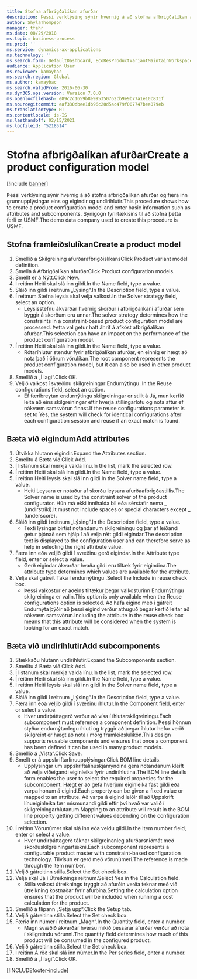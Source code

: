 ```yaml
---
title: Stofna afbrigðalíkan afurðar
description: Þessi verklýsing sýnir hvernig á að stofna afbrigðalíkan afurðar og færa inn grunnupplýsingar eins og eigindir og undiríhlutir.
author: ShylaThompson
manager: tfehr
ms.date: 08/29/2018
ms.topic: business-process
ms.prod: ''
ms.service: dynamics-ax-applications
ms.technology: ''
ms.search.form: DefaultDashboard, EcoResProductVariantMaintainWorkspace, PCProductConfigurationModelListPage, PCCreateProductConfigurationModel, PCProductConfigurationModelDetails, PCBOMLineDetails
audience: Application User
ms.reviewer: kamaybac
ms.search.region: Global
ms.author: kamaybac
ms.search.validFrom: 2016-06-30
ms.dyn365.ops.version: Version 7.0.0
ms.openlocfilehash: e89c2c1659b8e995350762cb9e9b77a1e10c831f
ms.sourcegitcommit: eaf330dbee1db96c20d5ac479f007747bea079eb
ms.translationtype: HT
ms.contentlocale: is-IS
ms.lasthandoff: 02/15/2021
ms.locfileid: "5218514"
---
```

# <a name="create-a-product-configuration-model"></a><span data-ttu-id="1d14e-103">Stofna afbrigðalíkan afurðar</span><span class="sxs-lookup"><span data-stu-id="1d14e-103">Create a product configuration model</span></span>

[!include [banner](../../includes/banner.md)]

<span data-ttu-id="1d14e-104">Þessi verklýsing sýnir hvernig á að stofna afbrigðalíkan afurðar og færa inn grunnupplýsingar eins og eigindir og undiríhlutir.</span><span class="sxs-lookup"><span data-stu-id="1d14e-104">This procedure shows how to create a product configuration model and enter basic information such as attributes and subcomponents.</span></span> <span data-ttu-id="1d14e-105">Sýnigögn fyrirtækisins til að stofna þetta ferli er USMF.</span><span class="sxs-lookup"><span data-stu-id="1d14e-105">The demo data company used to create this procedure is USMF.</span></span>


## <a name="create-a-product-model"></a><span data-ttu-id="1d14e-106">Stofna framleiðslulíkan</span><span class="sxs-lookup"><span data-stu-id="1d14e-106">Create a product model</span></span>
1. <span data-ttu-id="1d14e-107">Smellið á Skilgreining afurðarafbrigðislíkans</span><span class="sxs-lookup"><span data-stu-id="1d14e-107">Click Product variant model definition.</span></span>
2. <span data-ttu-id="1d14e-108">Smella á Afbrigðalíkan afurðar</span><span class="sxs-lookup"><span data-stu-id="1d14e-108">Click Product configuration models.</span></span>
3. <span data-ttu-id="1d14e-109">Smellt er á Nýtt.</span><span class="sxs-lookup"><span data-stu-id="1d14e-109">Click New.</span></span>
4. <span data-ttu-id="1d14e-110">Í reitinn Heiti skal slá inn gildi.</span><span class="sxs-lookup"><span data-stu-id="1d14e-110">In the Name field, type a value.</span></span>
5. <span data-ttu-id="1d14e-111">Sláið inn gildi í reitnum „Lýsing“.</span><span class="sxs-lookup"><span data-stu-id="1d14e-111">In the Description field, type a value.</span></span>
6. <span data-ttu-id="1d14e-112">Í reitnum Stefna leysis skal velja valkost.</span><span class="sxs-lookup"><span data-stu-id="1d14e-112">In the Solver strategy field, select an option.</span></span>
    * <span data-ttu-id="1d14e-113">Leysisstefnu ákvarðar hvernig skorður í afbrigðalíkani afurðar sem byggir á skorðum eru unnar.</span><span class="sxs-lookup"><span data-stu-id="1d14e-113">The solver strategy determines how the constraints in a constraint-based product configuration model are processed.</span></span> <span data-ttu-id="1d14e-114">Þetta val getur haft áhrif á afköst afbrigðalíkan afurðar.</span><span class="sxs-lookup"><span data-stu-id="1d14e-114">This selection can have an impact on the performance of the product configuration model.</span></span>  
7. <span data-ttu-id="1d14e-115">Í reitinn Heiti skal slá inn gildi.</span><span class="sxs-lookup"><span data-stu-id="1d14e-115">In the Name field, type a value.</span></span>
    * <span data-ttu-id="1d14e-116">Rótaríhlutur stendur fyrir afbrigðalíkan afurðar, en einnig er hægt að nota það í öðrum vörulíkan.</span><span class="sxs-lookup"><span data-stu-id="1d14e-116">The root component represents the product configuration model, but it can also be used in other product models.</span></span>  
8. <span data-ttu-id="1d14e-117">Smellið á „Í lagi“.</span><span class="sxs-lookup"><span data-stu-id="1d14e-117">Click OK.</span></span>
9. <span data-ttu-id="1d14e-118">Veljið valkost í svæðinu skilgreiningar Endurnýtingu .</span><span class="sxs-lookup"><span data-stu-id="1d14e-118">In the Reuse configurations field, select an option.</span></span>
    * <span data-ttu-id="1d14e-119">Ef færibreytan endurnýtingu skilgreiningar er stillt á Já, mun kerfið leita að eins skilgreiningar eftir hverja stillingarlotu og nota aftur ef nákvæm samsvörun finnst.</span><span class="sxs-lookup"><span data-stu-id="1d14e-119">If the reuse configurations parameter is set to Yes, the system will check for identical configurations after each configuration session and reuse if an exact match is found.</span></span>  

## <a name="add-attributes"></a><span data-ttu-id="1d14e-120">Bæta við eigindum</span><span class="sxs-lookup"><span data-stu-id="1d14e-120">Add attributes</span></span>
1. <span data-ttu-id="1d14e-121">Útvíkka hlutann eigindir.</span><span class="sxs-lookup"><span data-stu-id="1d14e-121">Expand the Attributes section.</span></span>
2. <span data-ttu-id="1d14e-122">Smelltu á Bæta við.</span><span class="sxs-lookup"><span data-stu-id="1d14e-122">Click Add.</span></span>
3. <span data-ttu-id="1d14e-123">Í listanum skal merkja valda línu.</span><span class="sxs-lookup"><span data-stu-id="1d14e-123">In the list, mark the selected row.</span></span>
4. <span data-ttu-id="1d14e-124">Í reitinn Heiti skal slá inn gildi.</span><span class="sxs-lookup"><span data-stu-id="1d14e-124">In the Name field, type a value.</span></span>
5. <span data-ttu-id="1d14e-125">Í reitinn Heiti leysis skal slá inn gildi.</span><span class="sxs-lookup"><span data-stu-id="1d14e-125">In the Solver name field, type a value.</span></span>
    * <span data-ttu-id="1d14e-126">Heiti Leysara er notaður af skorðu leysara afurðaafbrigðastillis.</span><span class="sxs-lookup"><span data-stu-id="1d14e-126">The Solver name is used by the constraint solver of the product configurator.</span></span> <span data-ttu-id="1d14e-127">Hún má ekki innihalda bil eða sérstafir nema _ (undirstriki).</span><span class="sxs-lookup"><span data-stu-id="1d14e-127">It must not include spaces or special characters except _ (underscore).</span></span>  
6. <span data-ttu-id="1d14e-128">Sláið inn gildi í reitnum „Lýsing“.</span><span class="sxs-lookup"><span data-stu-id="1d14e-128">In the Description field, type a value.</span></span>
    * <span data-ttu-id="1d14e-129">Texti lýsingar birtist notandanum skilgreiningu og þar af leiðandi getur þjónað sem hjálp í að velja rétt gildi eigindar.</span><span class="sxs-lookup"><span data-stu-id="1d14e-129">The description text is displayed to the configuration user and can therefore serve as help in selecting the right attribute value.</span></span>  
7. <span data-ttu-id="1d14e-130">Færa inn eða veljið gildi í svæðinu gerð eigindar.</span><span class="sxs-lookup"><span data-stu-id="1d14e-130">In the Attribute type field, enter or select a value.</span></span>
    * <span data-ttu-id="1d14e-131">Gerð eigindar ákvarðar hvaða gildi eru tiltæk fyrir eigindina.</span><span class="sxs-lookup"><span data-stu-id="1d14e-131">The attribute type determines which values are available for the attribute.</span></span>  
8. <span data-ttu-id="1d14e-132">Velja skal gátreit Taka í endurnýtingu .</span><span class="sxs-lookup"><span data-stu-id="1d14e-132">Select the Include in reuse check box.</span></span>
    * <span data-ttu-id="1d14e-133">Þessi valkostur er aðeins tiltækur þegar valkosturinn Endurnýtingu skilgreininga er valin.</span><span class="sxs-lookup"><span data-stu-id="1d14e-133">This option is only available when the Reuse configurations option is selected.</span></span> <span data-ttu-id="1d14e-134">Að hafa eigind með í gátreit Endurnýta þýðir að þessi eigind verður athuguð þegar kerfið leitar að nákvæm samsvörun.</span><span class="sxs-lookup"><span data-stu-id="1d14e-134">Including the attribute in the reuse check box means that this attribute will be considered when the system is looking for an exact match.</span></span>  

## <a name="add-subcomponents"></a><span data-ttu-id="1d14e-135">Bæta við undiríhlutir</span><span class="sxs-lookup"><span data-stu-id="1d14e-135">Add subcomponents</span></span>
1. <span data-ttu-id="1d14e-136">Stækkaðu hlutann undiríhlutir.</span><span class="sxs-lookup"><span data-stu-id="1d14e-136">Expand the Subcomponents section.</span></span>
2. <span data-ttu-id="1d14e-137">Smelltu á Bæta við.</span><span class="sxs-lookup"><span data-stu-id="1d14e-137">Click Add.</span></span>
3. <span data-ttu-id="1d14e-138">Í listanum skal merkja valda línu.</span><span class="sxs-lookup"><span data-stu-id="1d14e-138">In the list, mark the selected row.</span></span>
4. <span data-ttu-id="1d14e-139">Í reitinn Heiti skal slá inn gildi.</span><span class="sxs-lookup"><span data-stu-id="1d14e-139">In the Name field, type a value.</span></span>
5. <span data-ttu-id="1d14e-140">Í reitinn Heiti leysis skal slá inn gildi.</span><span class="sxs-lookup"><span data-stu-id="1d14e-140">In the Solver name field, type a value.</span></span>
6. <span data-ttu-id="1d14e-141">Sláið inn gildi í reitnum „Lýsing“.</span><span class="sxs-lookup"><span data-stu-id="1d14e-141">In the Description field, type a value.</span></span>
7. <span data-ttu-id="1d14e-142">Færa inn eða veljið gildi í svæðinu íhlutur.</span><span class="sxs-lookup"><span data-stu-id="1d14e-142">In the Component field, enter or select a value.</span></span>
    * <span data-ttu-id="1d14e-143">Hver undirþáttagerð verður að vísa í íhlutarskilgreiningu.</span><span class="sxs-lookup"><span data-stu-id="1d14e-143">Each subcomponent must reference a component definition.</span></span> <span data-ttu-id="1d14e-144">Þessi hönnun styður endurnýtanlegu íhluti og tryggir að þegar íhlutur hefur verið skilgreint er hægt að nota í mörg framleiðslulíkön.</span><span class="sxs-lookup"><span data-stu-id="1d14e-144">This design supports reusable components and ensures that once a component has been defined it can be used in many product models.</span></span>  
8. <span data-ttu-id="1d14e-145">Smellið á „Vista“.</span><span class="sxs-lookup"><span data-stu-id="1d14e-145">Click Save.</span></span>
9. <span data-ttu-id="1d14e-146">Smellt er á uppskriftarlínuupplýsingar.</span><span class="sxs-lookup"><span data-stu-id="1d14e-146">Click BOM line details.</span></span>
    * <span data-ttu-id="1d14e-147">Upplýsingar um uppskriftalínuskjámyndina gera notandanum kleift að velja viðeigandi eiginleika fyrir undiríhlutina.</span><span class="sxs-lookup"><span data-stu-id="1d14e-147">The BOM line details form enables the user to select the required properties for the subcomponent.</span></span> <span data-ttu-id="1d14e-148">Hægt er að gefa hverjum eiginleika fast gildi eða varpa honum á eigind.</span><span class="sxs-lookup"><span data-stu-id="1d14e-148">Each property can be given a fixed value or mapped to an attribute.</span></span> <span data-ttu-id="1d14e-149">Að varpa á eigind leiðir til að Uppskrift línueiginleika fær mismunandi gildi eftir því hvað var valið í skilgreiningarhlutanum.</span><span class="sxs-lookup"><span data-stu-id="1d14e-149">Mapping to an attribute will result in the BOM line property getting different values depending on the configuration selection.</span></span>  
10. <span data-ttu-id="1d14e-150">Í reitinn Vörunúmer skal slá inn eða veldu gildi.</span><span class="sxs-lookup"><span data-stu-id="1d14e-150">In the Item number field, enter or select a value.</span></span>
    * <span data-ttu-id="1d14e-151">Hver undirþáttagerð táknar skilgreinanleg afurðarsniðmát með skorðuskilgreiningartækni.</span><span class="sxs-lookup"><span data-stu-id="1d14e-151">Each subcomponent represents a configurable product master with constraint-based configuration technology.</span></span> <span data-ttu-id="1d14e-152">Tilvísun er gerð með vörunúmeri.</span><span class="sxs-lookup"><span data-stu-id="1d14e-152">The reference is made through the item number.</span></span>  
11. <span data-ttu-id="1d14e-153">Veljið gátreitinn stilla.</span><span class="sxs-lookup"><span data-stu-id="1d14e-153">Select the Set check box.</span></span>
12. <span data-ttu-id="1d14e-154">Velja skal Já í Útreiknings reitnum.</span><span class="sxs-lookup"><span data-stu-id="1d14e-154">Select Yes in the Calculation field.</span></span>
    * <span data-ttu-id="1d14e-155">Stilla valkost útreiknings tryggir að afurðin verða teknar með við útreikning kostnaðar fyrir afurðina.</span><span class="sxs-lookup"><span data-stu-id="1d14e-155">Setting the calculation option ensures that the product will be included when running a cost calculation for the product.</span></span>  
13. <span data-ttu-id="1d14e-156">Smellið á flipann „Setja upp“.</span><span class="sxs-lookup"><span data-stu-id="1d14e-156">Click the Setup tab.</span></span>
14. <span data-ttu-id="1d14e-157">Veljið gátreitinn stilla.</span><span class="sxs-lookup"><span data-stu-id="1d14e-157">Select the Set check box.</span></span>
15. <span data-ttu-id="1d14e-158">Færið inn númer í reitnum „Magn“.</span><span class="sxs-lookup"><span data-stu-id="1d14e-158">In the Quantity field, enter a number.</span></span>
    * <span data-ttu-id="1d14e-159">Magn svæðið ákvarðar hversu mikið þessarar afurðar verður að nota í skilgreindu vörunni.</span><span class="sxs-lookup"><span data-stu-id="1d14e-159">The quantity field determines how much of this product will be consumed in the configured product.</span></span>  
16. <span data-ttu-id="1d14e-160">Veljið gátreitinn stilla.</span><span class="sxs-lookup"><span data-stu-id="1d14e-160">Select the Set check box.</span></span>
17. <span data-ttu-id="1d14e-161">Í reitinn Á röð skal slá inn númer.</span><span class="sxs-lookup"><span data-stu-id="1d14e-161">In the Per series field, enter a number.</span></span>
18. <span data-ttu-id="1d14e-162">Smellið á „Í lagi“.</span><span class="sxs-lookup"><span data-stu-id="1d14e-162">Click OK.</span></span>



[!INCLUDE[footer-include](../../../includes/footer-banner.md)]
